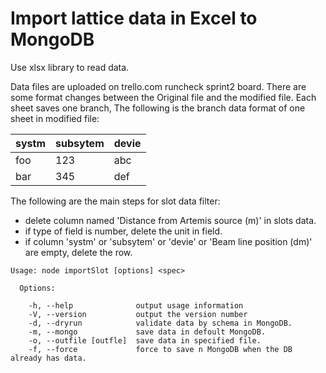 # Import lattice data in Excel to MongoDB
Use xlsx library to read data.

Data files are uploaded on trello.com runcheck sprint2 board. There are some format changes between the Original file and the modified file. Each sheet saves one branch,
The following is the branch data format of one sheet in modified file:

| systm         |subsytem          | devie         |
| ------------- | ---------------- | ------------- |
| foo           | 123              | abc           |
| bar           | 345              | def           |

The following are the main steps for slot data filter:
  - delete column named 'Distance from Artemis source (m)' in slots data.
  - if type of field is number, delete the unit in field.
  - if column 'systm' or 'subsytem' or 'devie' or 'Beam line position (dm)' are empty, delete the row.

```
Usage: node importSlot [options] <spec>

  Options:

    -h, --help              output usage information
    -V, --version           output the version number
    -d, --dryrun            validate data by schema in MongoDB.
    -m, --mongo             save data in defoult MongoDB.
    -o, --outfile [outfle]  save data in specified file.
    -f, --force             force to save n MongoDB when the DB already has data.
```